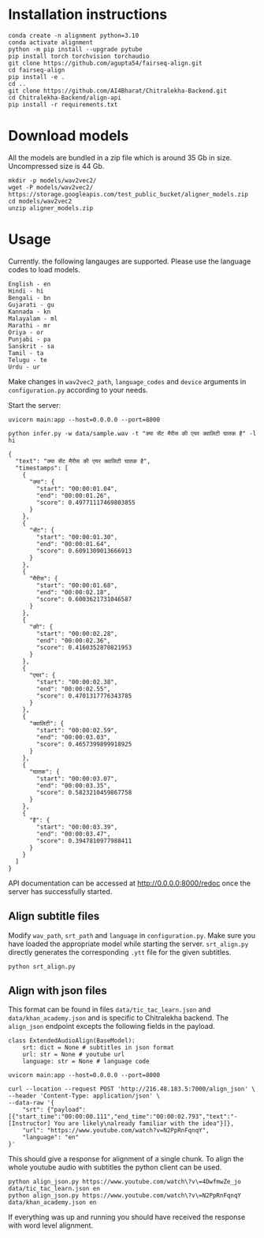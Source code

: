 # Installation instructions

```
conda create -n alignment python=3.10
conda activate alignment
python -m pip install --upgrade pytube
pip install torch torchvision torchaudio
git clone https://github.com/agupta54/fairseq-align.git
cd fairseq-align
pip install -e .
cd ..
git clone https://github.com/AI4Bharat/Chitralekha-Backend.git
cd Chitralekha-Backend/align-api
pip install -r requirements.txt
```

# Download models 
All the models are bundled in a zip file which is around $35$ Gb in size. Uncompressed size is $44$ Gb.
```
mkdir -p models/wav2vec2/
wget -P models/wav2vec2/ https://storage.googleapis.com/test_public_bucket/aligner_models.zip
cd models/wav2vec2 
unzip aligner_models.zip
```

# Usage 
Currently. the following langauges are supported. Please use the language codes to load models.

```
English - en
Hindi - hi
Bengali - bn
Gujarati - gu
Kannada - kn
Malayalam - ml
Marathi - mr
Oriya - or
Punjabi - pa
Sanskrit - sa
Tamil - ta
Telugu - te
Urdu - ur
```
Make changes in  `wav2vec2_path`, `language_codes` and `device` arguments in  `configuration.py` according to your needs.

Start the server: 
```
uvicorn main:app --host=0.0.0.0 --port=8000

python infer.py -w data/sample.wav -t "क्या सेंट मैरीस की एयर क्वालिटी घातक है" -l hi
```
```{json}
{
  "text": "क्या सेंट मैरीस की एयर क्वालिटी घातक है",
  "timestamps": [
    {
      "क्या": {
        "start": "00:00:01.04",
        "end": "00:00:01.26",
        "score": 0.49771117469803855
      }
    },
    {
      "सेंट": {
        "start": "00:00:01.30",
        "end": "00:00:01.64",
        "score": 0.6091309013666913
      }
    },
    {
      "मैरीस": {
        "start": "00:00:01.68",
        "end": "00:00:02.18",
        "score": 0.6003621731046587
      }
    },
    {
      "की": {
        "start": "00:00:02.28",
        "end": "00:00:02.36",
        "score": 0.4160352870821953
      }
    },
    {
      "एयर": {
        "start": "00:00:02.38",
        "end": "00:00:02.55",
        "score": 0.4701317776343785
      }
    },
    {
      "क्वालिटी": {
        "start": "00:00:02.59",
        "end": "00:00:03.03",
        "score": 0.4657399899918925
      }
    },
    {
      "घातक": {
        "start": "00:00:03.07",
        "end": "00:00:03.35",
        "score": 0.5823210459867758
      }
    },
    {
      "है": {
        "start": "00:00:03.39",
        "end": "00:00:03.47",
        "score": 0.3947810977988411
      }
    }
  ]
}
```
API documentation can be accessed at http://0.0.0.0:8000/redoc once the server has successfully started.

## Align subtitle files

Modify `wav_path`, `srt_path` and `language` in `configuration.py`. Make sure you have loaded the appropriate model while starting the server. `srt_align.py` directly generates the corresponding `.ytt` file for the given subtitles. 

```{bash}
python srt_align.py
```
## Align with json files
This format can be found in files `data/tic_tac_learn.json` and `data/khan_academy.json` and is specific to Chitralekha backend.
The `align_json` endpoint excepts the following fields in the payload. 

```
class ExtendedAudioAlign(BaseModel):
    srt: dict = None # subtitles in json format
    url: str = None # youtube url 
    language: str = None # language code
```

```{bash}
uvicorn main:app --host=0.0.0.0 --port=8000

curl --location --request POST 'http://216.48.183.5:7000/align_json' \
--header 'Content-Type: application/json' \
--data-raw '{
    "srt": {"payload":[{"start_time":"00:00:00.111","end_time":"00:00:02.793","text":"- [Instructor] You are likely\nalready familiar with the idea"}]},
    "url": "https://www.youtube.com/watch?v=N2PpRnFqnqY",
    "language": "en"
}'

```
This should give a response for alignment of a single chunk. 
To align the whole youtube audio with subtitles the python client can be used. 

```
python align_json.py https://www.youtube.com/watch\?v\=4DwfmwZe_jo data/tic_tac_learn.json en
python align_json.py https://www.youtube.com/watch\?v\=N2PpRnFqnqY data/khan_academy.json en
```
If everything was up and running you should have received the response with word level alignment. 

